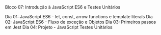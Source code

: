 Bloco 07: Introdução à JavaScript ES6 e Testes Unitários

Dia 01: JavaScript ES6 - let, const, arrow functions e template literals
Dia 02: JavaScript ES6 - Fluxo de exceção e Objetos
Dia 03: Primeiros passos em Jest
Dia 04: Projeto - JavaScript Testes Unitários